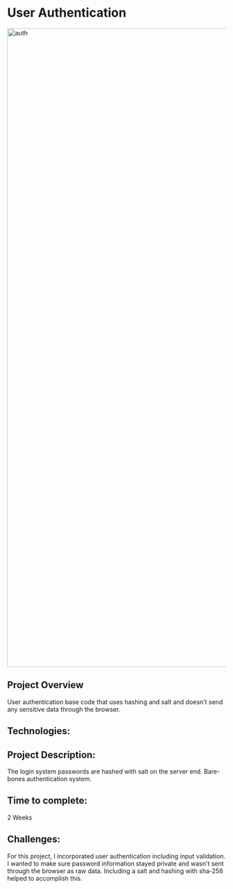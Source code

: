 # User Authentication
<img width="1470" alt="auth" src="https://github.com/jessicacaron/mern-auth/assets/77312057/b112b9c8-2545-4f39-b0a6-83ecec251570">

## Project Overview
User authentication base code that uses hashing and salt and doesn't send any sensitive data through the browser.


## Technologies:
    
## Project Description:
The login system passwords are hashed with salt on the server end. Bare-bones authentication system.

## Time to complete:
 2 Weeks

## Challenges:
For this project, I incorporated user authentication including input validation. I wanted to make sure password information stayed private and wasn't sent through the browser as raw data. Including a salt and hashing with sha-256 helped to accomplish this.

